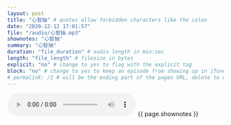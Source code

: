 ```yaml
---
layout: post
title: "心智抽" # quotes allow forbidden characters like the colon
date: "2020-12-12 17:01:57"
file: "/audio/心智抽.mp3"
shownotes: "心智抽"
summary: "心智抽"
duration: "file_duration" # audio length in min:sec
length: "file_length" # filesize in bytes
explicit: "no" # change to yes to flag with the explicit tag
block: "no" # change to yes to keep an episode from showing up in iTunes
# permalink: /1 # will be the ending part of the pages URL, delete to default to the title
---
```


<audio controls>
<source src="{{site.url}}{{site.baseurl}}{{ page.file }}" type="audio/x-mp3">
Your browser does not support the audio element.
</audio>
{{ page.shownotes }}
